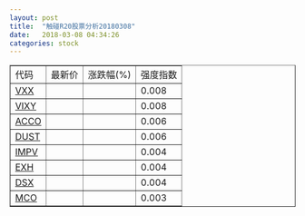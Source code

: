 ```yaml
---
layout: post
title:  "触碰R20股票分析20180308"
date:   2018-03-08 04:34:26
categories: stock
---
```

<script type="text/javascript">
var stockList = []
stockList.push('gb_vxx');
stockList.push('gb_vixy');
stockList.push('gb_acco');
stockList.push('gb_dust');
stockList.push('gb_impv');
stockList.push('gb_exh');
stockList.push('gb_dsx');
stockList.push('gb_mco');
</script>

<table border="1">
 <tr>
 <td>代码</td>
  <td>最新价</td>
  <td>涨跌幅(%)</td>
 <td>强度指数</td>
</tr>
  <tr id="vxx"><td><a href="http://stock.finance.sina.com.cn/usstock/quotes/VXX.html" target="_blank">VXX</a></td><td></td><td></td><td>0.008</td></tr>
  <tr id="vixy"><td><a href="http://stock.finance.sina.com.cn/usstock/quotes/VIXY.html" target="_blank">VIXY</a></td><td></td><td></td><td>0.008</td></tr>
  <tr id="acco"><td><a href="http://stock.finance.sina.com.cn/usstock/quotes/ACCO.html" target="_blank">ACCO</a></td><td></td><td></td><td>0.006</td></tr>
  <tr id="dust"><td><a href="http://stock.finance.sina.com.cn/usstock/quotes/DUST.html" target="_blank">DUST</a></td><td></td><td></td><td>0.006</td></tr>
  <tr id="impv"><td><a href="http://stock.finance.sina.com.cn/usstock/quotes/IMPV.html" target="_blank">IMPV</a></td><td></td><td></td><td>0.004</td></tr>
  <tr id="exh"><td><a href="http://stock.finance.sina.com.cn/usstock/quotes/EXH.html" target="_blank">EXH</a></td><td></td><td></td><td>0.004</td></tr>
  <tr id="dsx"><td><a href="http://stock.finance.sina.com.cn/usstock/quotes/DSX.html" target="_blank">DSX</a></td><td></td><td></td><td>0.004</td></tr>
  <tr id="mco"><td><a href="http://stock.finance.sina.com.cn/usstock/quotes/MCO.html" target="_blank">MCO</a></td><td></td><td></td><td>0.003</td></tr>
</table>
